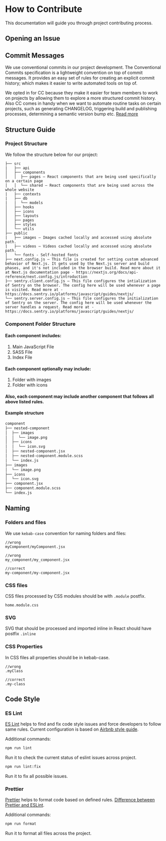 # How to Contribute
This documentation will guide you through project contributing process.


## Opening an Issue


## Commit Messages
We use conventional commits in our project development. The Conventional Commits specification is a lightweight convention on top of commit messages. It provides an easy set of rules for creating an explicit commit history; which makes it easier to write automated tools on top of.

We opted in for CC because they make it easier for team members to work on projects by allowing them to explore a more structured commit history. Also CC comes in handy when we want to automate routine tasks on certain projects, such as generating CHANGELOG, triggering build and publishing processes, determining a semantic version bump etc. [Read more](https://www.conventionalcommits.org/en/v1.0.0/)

## Structure Guide
### Project Structure
We follow the structure below for our project:
```text
├── src
|   ├── api 
│   ├── components
│   │  ├── pages — React components that are being used specifically on a certain page
│   │  └── shared — React components that are being used across the whole website
|   ├── contexts
|   ├── db
|   |  └── models
│   ├── hooks
│   ├── icons 
│   ├── layouts
│   ├── pages
│   ├── styles
│   └── utils
├── public
|   ├── images — Images cached locally and accessed using absolute path.
|   ├── videos — Videos cached locally and accessed using absolute path.
│   └── fonts - Self-hosted fonts
├── next.config.js — This file is created for setting custom advanced behavior of Next.js. It gets used by the Next.js server and build phases, and it's not included in the browser build. Read more about it at Next.js documentation page - https://nextjs.org/docs/api-reference/next.config.js/introduction
├── sentry.client.config.js — This file configures the intialization of Sentry on the browser. The config here will be used whenever a page is visited. Read more at - https://docs.sentry.io/platforms/javascript/guides/nextjs/
└── sentry.server.config.js — This file configures the initialization of Sentry on the server. The config here will be used whenever the server handles a request. Read more at - https://docs.sentry.io/platforms/javascript/guides/nextjs/
```
### Component Folder Structure

 #### Each component includes:

1. Main JavaScript File
2. SASS File
3. Index File

#### Each component optionally may include:

1. Folder with images
2. Folder with icons

#### Also, each component may include another component that follows all above listed rules.

#### Example structure

```bash
component
├── nested-component
│  ├── images
│  │  └── image.png
│  ├── icons
│  │  └── icon.svg
│  ├── nested-component.jsx
│  ├── nested-component.module.scss
│  └── index.js
├── images
│  └── image.png
├── icons
│  └── icon.svg
├── component.jsx
├── component.module.scss
└── index.js
```

## Naming

### Folders and files

We use `kebab-case` convention for naming folders and files:

```text
//wrong
myComponent/myComponent.jsx

//wrong
my_component/my_component.jsx

//correct
my-component/my-component.jsx
```

### CSS files

CSS files processed by CSS modules should be with `.module` postfix.

```text 
home.module.css
```

### SVG

SVG that should be processed and imported inline in React should have postfix `.inline`

### CSS Properties

In CSS files all properties should be in kebab-case.

```text
//wrong
.myClass

//correct
.my-class
```


## Code Style

### ES Lint

[ES Lint](https://eslint.org/) helps to find and fix code style issues and force developers to follow same rules. Current configuration is based on [Airbnb style guide](https://github.com/airbnb/javascript).

Additional commands:

```bash
npm run lint
```

Run it to check the current status of eslint issues across project.

```bash
npm run lint:fix
```

Run it to fix all possible issues.

### Prettier

[Prettier](https://prettier.io/) helps to format code based on defined rules. [Difference between Prettier and ESLint](https://prettier.io/docs/en/comparison.html).

Additional commands:

```bash
npm run format
```

Run it to format all files across the project.



